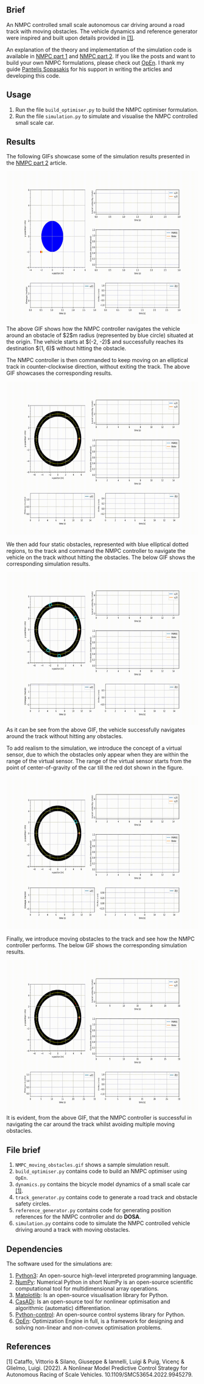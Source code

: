## Brief
An NMPC controlled small scale autonomous car driving around a road track with moving obstacles. The vehicle dynamics and reference generator were inspired and built upon details provided in [[1]](#references). 

An explanation of the theory and implementation of the simulation code is available in [NMPC part 1](https://am-press.github.io/posts/maths/nmpc-two-wheel-bicycle-model/) and [NMPC part 2](https://am-press.github.io/posts/maths/nmpc-two-wheel-bicycle-model/).
If you like the posts and want to build your own NMPC formulations, please check out [OpEn](https://alphaville.github.io/optimization-engine/). I thank my guide [Pantelis Sopasakis](https://github.com/alphaville) for his support in writing the articles and developing this code.

## Usage
1. Run the file `build_optimiser.py` to build the NMPC optimiser formulation.
2. Run the file `simulation.py` to simulate and visualise the NMPC controlled small scale car.

## Results
The following GIFs showcase some of the simulation results presented in the [NMPC part 2](https://am-press.github.io/posts/maths/nmpc-two-wheel-bicycle-model/) article.

<div>
<img src="https://github.com/patchedByBatman/Autonomous_car_NMPC/blob/main/results/mpc_car_obst_2m_6.gif" alt="Simulation results: NMPC controlled car navigating around a big blue circle (obstacle) of radius 2m at the origin. The vehicle starts at (-2,-2) and reaches (1, 6)." width="640" height="400">
</div>
The above GIF shows how the NMPC controller navigates the vehicle around an obstacle of $2$m radius (represented by blue circle) situated at the origin. The vehicle starts at $(-2, -2)$ and successfully reaches its destination $(1, 6)$ without hitting the obstacle.


The NMPC controller is then commanded to keep moving on an elliptical track in counter-clockwise direction, without exiting the track. The above GIF showcases the corresponding results.
<div>
<img src="https://github.com/patchedByBatman/Autonomous_car_NMPC/blob/main/results/track_drive_higher_resolution_track.gif" alt="Simulation results: NMPC controlled car navigating on a track, sampled at 40 samples/m and 120 samples look ahead." width="640" height="400">
</div>

We then add four static obstacles, represented with blue elliptical dotted regions, to the track and command the NMPC controller to navigate the vehicle on the track without hitting the obstacles. The below GIF shows the corresponding simulation results.
<div>
<img src="https://github.com/patchedByBatman/Autonomous_car_NMPC/blob/main/results/track_drive_multiple_obs_no_disappear.gif" alt="Simulation results: NMPC controlled car navigating on a track, sampled at 40 samples/m and 120 samples look ahead." width="640" height="400">
</div>
As it can be see from the above GIF, the vehicle successfully navigates around the track without hitting any obstacles.

To add realism to the simulation, we introduce the concept of a virtual sensor, due to which the obstacles only appear when they are within the range of the virtual sensor. The range of the virtual sensor starts from the point of center-of-gravity of the car till the red dot shown in the figure.
<div>
<img src="https://github.com/patchedByBatman/Autonomous_car_NMPC/blob/main/results/track_drive_multiple_obs_disappear.gif" alt="Simulation results: NMPC controlled car navigating on a track, sampled at 40 samples/m and 120 samples look ahead." width="640" height="400">
</div>

Finally, we introduce moving obstacles to the track and see how the NMPC controller performs. The below GIF shows the corresponding simulation results.
<div>
<img src="https://github.com/patchedByBatman/Autonomous_car_NMPC/blob/main/results/NMPC_moving_obstacles.gif" alt="Simulation results: NMPC controlled car navigating on a track, sampled at 40 samples/m and 120 samples look ahead." width="640" height="400">
</div>
It is evident, from the above GIF, that the NMPC controller is successful in navigating the car around the track whilst avoiding multiple moving obstacles.

## File brief
1. `NMPC_moving_obstacles.gif` shows a sample simulation result.
2. `build_optimiser.py` contains code to build an NMPC optimiser using `OpEn`.
3. `dynamics.py` contains the bicycle model dynamics of a small scale car [[1]](#references).
4.  `track_generator.py` contains code to generate a road track and obstacle safety circles.
5. `reference_generator.py` contains code for generating position references for the NMPC controller and do **DOSA**.
6. `simulation.py` contains code to simulate the NMPC controlled vehicle driving around a track with moving obstacles.

## Dependencies
The software used for the simulations are:
1. [Python3](https://www.python.org/): An open-source high-level interpreted programming language.
2. [NumPy](https://numpy.org/): Numerical Python in short NumPy is an open-source scientific computational tool for multidimensional array operations. 
3. [Matplotlib](https://matplotlib.org/): Is an open-source visualisation library for Python.
4. [CasADi](https://web.casadi.org/): Is an open-source tool for nonlinear optimisation and algorithmic (automatic) differentiation. 
5. [Python-control](https://python-control.readthedocs.io/en/0.10.1/): An open-source control systems library for Python.
6. [OpEn](https://alphaville.github.io/optimization-engine/): Optimization Engine in full, is a framework for designing and solving non-linear and non-convex optimisation problems. 


## References
[1] Cataffo, Vittorio & Silano, Giuseppe & Iannelli, Luigi & Puig, Vicenç & Glielmo, Luigi. (2022). A Nonlinear Model Predictive Control Strategy for Autonomous Racing of Scale Vehicles. 10.1109/SMC53654.2022.9945279.
